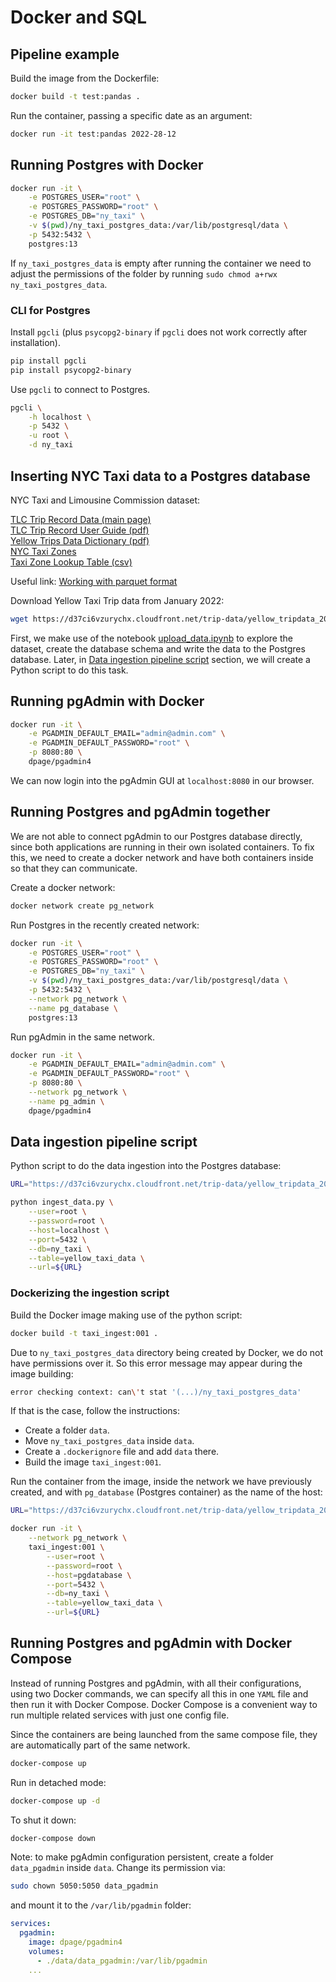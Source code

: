 # Docker and SQL

## Pipeline example

Build the image from the Dockerfile:

```bash
docker build -t test:pandas .
```

Run the container, passing a specific date as an argument:

```bash
docker run -it test:pandas 2022-28-12
```

## Running Postgres with Docker

```bash
docker run -it \
    -e POSTGRES_USER="root" \
    -e POSTGRES_PASSWORD="root" \
    -e POSTGRES_DB="ny_taxi" \
    -v $(pwd)/ny_taxi_postgres_data:/var/lib/postgresql/data \
    -p 5432:5432 \
    postgres:13
```
If `ny_taxi_postgres_data` is empty after running the container we need to adjust the permissions of the folder by running `sudo chmod a+rwx ny_taxi_postgres_data`.

### CLI for Postgres

Install `pgcli` (plus `psycopg2-binary` if `pgcli` does not work correctly after installation).

```bash
pip install pgcli
pip install psycopg2-binary
```

Use `pgcli` to connect to Postgres.

```bash
pgcli \
    -h localhost \
    -p 5432 \
    -u root \
    -d ny_taxi
```

## Inserting NYC Taxi data to a Postgres database

NYC Taxi and Limousine Commission dataset:

[TLC Trip Record Data (main page)](https://www.nyc.gov/site/tlc/about/tlc-trip-record-data.page)  
[TLC Trip Record User Guide (pdf)](https://www.nyc.gov/assets/tlc/downloads/pdf/trip_record_user_guide.pdf)  
[Yellow Trips Data Dictionary (pdf)](https://www.nyc.gov/assets/tlc/downloads/pdf/data_dictionary_trip_records_yellow.pdf)  
[NYC Taxi Zones](https://data.cityofnewyork.us/Transportation/NYC-Taxi-Zones/d3c5-ddgc)  
[Taxi Zone Lookup Table (csv)](https://d37ci6vzurychx.cloudfront.net/misc/taxi+_zone_lookup.csv)

Useful link: [Working with parquet format](https://www1.nyc.gov/assets/tlc/downloads/pdf/working_parquet_format.pdf)

Download Yellow Taxi Trip data from January 2022:

```bash
wget https://d37ci6vzurychx.cloudfront.net/trip-data/yellow_tripdata_2022-01.parquet
```

First, we make use of the notebook [upload_data.ipynb](upload_data.ipynb) to explore the dataset, create the database schema and write the data to the Postgres database. Later, in [Data ingestion pipeline script](#data-ingestion-pipeline-script) section, we will create a Python script to do this task.


## Running pgAdmin with Docker

```bash
docker run -it \
    -e PGADMIN_DEFAULT_EMAIL="admin@admin.com" \
    -e PGADMIN_DEFAULT_PASSWORD="root" \
    -p 8080:80 \
    dpage/pgadmin4
```

We can now login into the pgAdmin GUI at `localhost:8080` in our browser.


## Running Postgres and pgAdmin together

We are not able to connect pgAdmin to our Postgres database directly, since both applications are running in their own isolated containers. To fix this, we need to create a docker network and have both containers inside so that they can communicate.

Create a docker network:

```bash
docker network create pg_network
```

Run Postgres in the recently created network:

```bash
docker run -it \
    -e POSTGRES_USER="root" \
    -e POSTGRES_PASSWORD="root" \
    -e POSTGRES_DB="ny_taxi" \
    -v $(pwd)/ny_taxi_postgres_data:/var/lib/postgresql/data \
    -p 5432:5432 \
    --network pg_network \
    --name pg_database \
    postgres:13
```

Run pgAdmin in the same network.

```bash
docker run -it \
    -e PGADMIN_DEFAULT_EMAIL="admin@admin.com" \
    -e PGADMIN_DEFAULT_PASSWORD="root" \
    -p 8080:80 \
    --network pg_network \
    --name pg_admin \
    dpage/pgadmin4
```

## Data ingestion pipeline script

Python script to do the data ingestion into the Postgres database:

```bash
URL="https://d37ci6vzurychx.cloudfront.net/trip-data/yellow_tripdata_2022-01.parquet"

python ingest_data.py \
    --user=root \
    --password=root \
    --host=localhost \
    --port=5432 \
    --db=ny_taxi \
    --table=yellow_taxi_data \
    --url=${URL}
```

### Dockerizing the ingestion script

Build the Docker image making use of the python script:

```bash
docker build -t taxi_ingest:001 .
```

Due to `ny_taxi_postgres_data` directory being created by Docker, we do not have permissions over it. So this error message may appear during the image building:

```bash
error checking context: can\'t stat '(...)/ny_taxi_postgres_data'
```

If that is the case, follow the instructions:
* Create a folder `data`.
* Move `ny_taxi_postgres_data` inside `data`.
* Create a `.dockerignore` file and add `data` there.
* Build the image `taxi_ingest:001`.

Run the container from the image, inside the network we have previously created, and with `pg_database` (Postgres container) as the name of the host:

```bash
URL="https://d37ci6vzurychx.cloudfront.net/trip-data/yellow_tripdata_2022-01.parquet"

docker run -it \
    --network pg_network \
    taxi_ingest:001 \
        --user=root \
        --password=root \
        --host=pgdatabase \
        --port=5432 \
        --db=ny_taxi \
        --table=yellow_taxi_data \
        --url=${URL}
```

## Running Postgres and pgAdmin with Docker Compose

Instead of running Postgres and pgAdmin, with all their configurations, using two Docker commands, we can specify all this in one `YAML` file and then run it with Docker Compose. Docker Compose is a convenient way to run multiple related services with just one config file.

Since the containers are being launched from the same compose file, they are automatically part of the same network.

```bash
docker-compose up
```

Run in detached mode:

```bash
docker-compose up -d
```

To shut it down:

```bash
docker-compose down
```

Note: to make pgAdmin configuration persistent, create a folder `data_pgadmin` inside `data`. Change its permission via:

```bash
sudo chown 5050:5050 data_pgadmin
```

and mount it to the `/var/lib/pgadmin` folder:

```yaml
services:
  pgadmin:
    image: dpage/pgadmin4
    volumes:
      - ./data/data_pgadmin:/var/lib/pgadmin
    ...
```